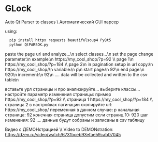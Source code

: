# GLock
Auto Qt Parser to classes \ Автоматический GUI парсер

using:
 ```bash
   pip install httpx requests beautifulsoup4 PyQt5
   python QtPARSOK.py
 ```
paste the page url and analyze...\n
select classes...\n
set the page change parameter:\n
example:\n
https://my_cool_shop/?p=92   \\\ page 1\n
https://my_cool_shop/?p=184   \\\ page 2\n
in pagination setup in url copy:\n
https://my_cool_shop/\n
variable:\n
p\n
start page:\n
92\n
end page:\n
920\n
increment:\n
92\n
....
data will be collected and written to the csv table\n


вставьте урл страницы и про анализируйте...
выберите классы...
настройте параметр изменения страницы:
пример
https://my_cool_shop/?p=92   \\\ страница 1
https://my_cool_shop/?p=184   \\\ страница 2
в настройках пагинации скопируйте url:
https://my_cool_shop/
переменная в данном случае:
p
начальная страница:
92
конечная страница допустим если страниц 10:
920
шаг изменения:
92
....
данные будут собраны и записаны в csv таблицу

Видео с ДЕМОНстрацией \\\ Video to DEMONstration:
https://dzen.ru/video/watch/6731bceb93efae59cab07045
